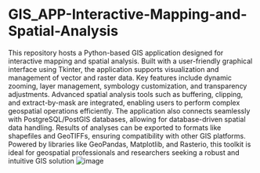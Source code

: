 # GIS_APP-Interactive-Mapping-and-Spatial-Analysis
This repository hosts a Python-based GIS application designed for interactive mapping and spatial analysis. Built with a user-friendly graphical interface using Tkinter, the application supports visualization and management of vector and raster data. Key features include dynamic zooming, layer management, symbology customization, and transparency adjustments. Advanced spatial analysis tools such as buffering, clipping, and extract-by-mask are integrated, enabling users to perform complex geospatial operations efficiently. The application also connects seamlessly with PostgreSQL/PostGIS databases, allowing for database-driven spatial data handling. Results of analyses can be exported to formats like shapefiles and GeoTIFFs, ensuring compatibility with other GIS platforms. Powered by libraries like GeoPandas, Matplotlib, and Rasterio, this toolkit is ideal for geospatial professionals and researchers seeking a robust and intuitive GIS solution
![image](https://github.com/user-attachments/assets/31989699-1645-45c9-aab4-05ad17c6aa83)


